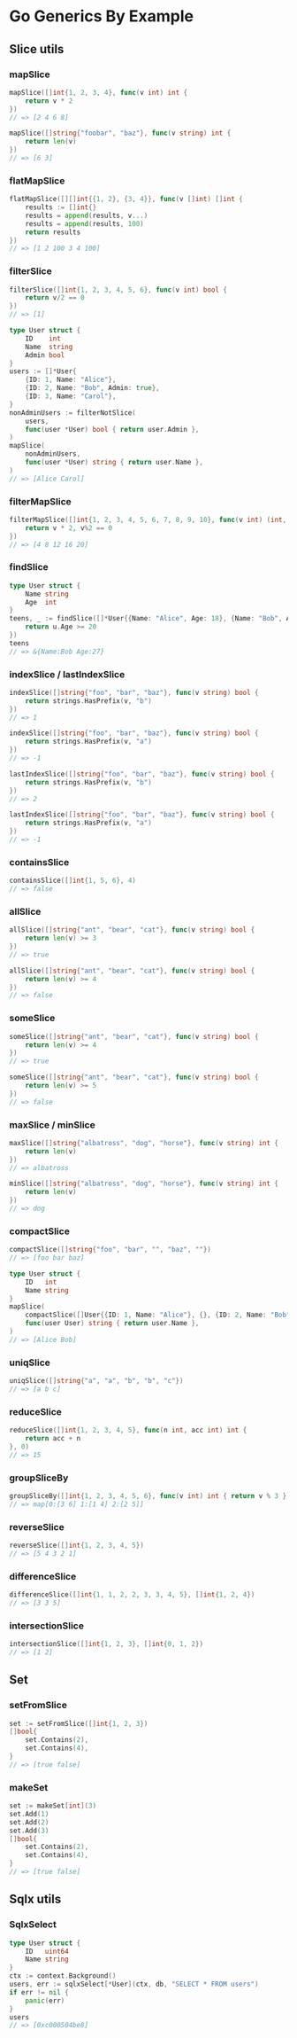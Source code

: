 # Go Generics By Example

## Slice utils
### mapSlice
```go
mapSlice([]int{1, 2, 3, 4}, func(v int) int {
	return v * 2
})
// => [2 4 6 8]
```

```go
mapSlice([]string{"foobar", "baz"}, func(v string) int {
	return len(v)
})
// => [6 3]
```

### flatMapSlice
```go
flatMapSlice([][]int{{1, 2}, {3, 4}}, func(v []int) []int {
	results := []int{}
	results = append(results, v...)
	results = append(results, 100)
	return results
})
// => [1 2 100 3 4 100]
```

### filterSlice
```go
filterSlice([]int{1, 2, 3, 4, 5, 6}, func(v int) bool {
	return v/2 == 0
})
// => [1]
```

```go
type User struct {
	ID    int
	Name  string
	Admin bool
}
users := []*User{
	{ID: 1, Name: "Alice"},
	{ID: 2, Name: "Bob", Admin: true},
	{ID: 3, Name: "Carol"},
}
nonAdminUsers := filterNotSlice(
	users,
	func(user *User) bool { return user.Admin },
)
mapSlice(
	nonAdminUsers,
	func(user *User) string { return user.Name },
)
// => [Alice Carol]
```

### filterMapSlice
```go
filterMapSlice([]int{1, 2, 3, 4, 5, 6, 7, 8, 9, 10}, func(v int) (int, bool) {
	return v * 2, v%2 == 0
})
// => [4 8 12 16 20]
```

### findSlice
```go
type User struct {
	Name string
	Age  int
}
teens, _ := findSlice([]*User{{Name: "Alice", Age: 18}, {Name: "Bob", Age: 27}, {Name: "Carol", Age: 24}}, func(u *User) bool {
	return u.Age >= 20
})
teens
// => &{Name:Bob Age:27}
```

### indexSlice / lastIndexSlice
```go
indexSlice([]string{"foo", "bar", "baz"}, func(v string) bool {
	return strings.HasPrefix(v, "b")
})
// => 1
```

```go
indexSlice([]string{"foo", "bar", "baz"}, func(v string) bool {
	return strings.HasPrefix(v, "a")
})
// => -1
```

```go
lastIndexSlice([]string{"foo", "bar", "baz"}, func(v string) bool {
	return strings.HasPrefix(v, "b")
})
// => 2
```

```go
lastIndexSlice([]string{"foo", "bar", "baz"}, func(v string) bool {
	return strings.HasPrefix(v, "a")
})
// => -1
```

### containsSlice
```go
containsSlice([]int{1, 5, 6}, 4)
// => false
```

### allSlice
```go
allSlice([]string{"ant", "bear", "cat"}, func(v string) bool {
	return len(v) >= 3
})
// => true
```

```go
allSlice([]string{"ant", "bear", "cat"}, func(v string) bool {
	return len(v) >= 4
})
// => false
```

### someSlice
```go
someSlice([]string{"ant", "bear", "cat"}, func(v string) bool {
	return len(v) >= 4
})
// => true
```

```go
someSlice([]string{"ant", "bear", "cat"}, func(v string) bool {
	return len(v) >= 5
})
// => false
```

### maxSlice / minSlice
```go
maxSlice([]string{"albatross", "dog", "horse"}, func(v string) int {
	return len(v)
})
// => albatross
```

```go
minSlice([]string{"albatross", "dog", "horse"}, func(v string) int {
	return len(v)
})
// => dog
```

### compactSlice
```go
compactSlice([]string{"foo", "bar", "", "baz", ""})
// => [foo bar baz]
```

```go
type User struct {
	ID   int
	Name string
}
mapSlice(
	compactSlice([]User{{ID: 1, Name: "Alice"}, {}, {ID: 2, Name: "Bob"}}),
	func(user User) string { return user.Name },
)
// => [Alice Bob]
```

### uniqSlice
```go
uniqSlice([]string{"a", "a", "b", "b", "c"})
// => [a b c]
```

### reduceSlice
```go
reduceSlice([]int{1, 2, 3, 4, 5}, func(n int, acc int) int {
	return acc + n
}, 0)
// => 15
```

### groupSliceBy
```go
groupSliceBy([]int{1, 2, 3, 4, 5, 6}, func(v int) int { return v % 3 })
// => map[0:[3 6] 1:[1 4] 2:[2 5]]
```

### reverseSlice
```go
reverseSlice([]int{1, 2, 3, 4, 5})
// => [5 4 3 2 1]
```

### differenceSlice
```go
differenceSlice([]int{1, 1, 2, 2, 3, 3, 4, 5}, []int{1, 2, 4})
// => [3 3 5]
```

### intersectionSlice
```go
intersectionSlice([]int{1, 2, 3}, []int{0, 1, 2})
// => [1 2]
```


## Set
### setFromSlice
```go
set := setFromSlice([]int{1, 2, 3})
[]bool{
	set.Contains(2),
	set.Contains(4),
}
// => [true false]
```

### makeSet
```go
set := makeSet[int](3)
set.Add(1)
set.Add(2)
set.Add(3)
[]bool{
	set.Contains(2),
	set.Contains(4),
}
// => [true false]
```


## Sqlx utils
### SqlxSelect
```go
type User struct {
	ID   uint64
	Name string
}
ctx := context.Background()
users, err := sqlxSelect[*User](ctx, db, "SELECT * FROM users")
if err != nil {
	panic(err)
}
users
// => [0xc000504be8]
```


